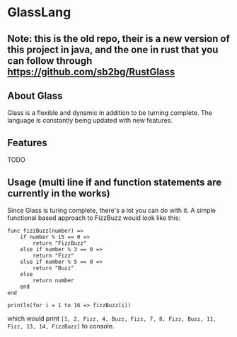 # GlassLang
## Note: this is the old repo, their is a new version of this project in java, and the one in rust that you can follow through https://github.com/sb2bg/RustGlass
## About Glass
Glass is a flexible and dynamic in addition to be turning complete. The language is constantly being
updated with new features. 

## Features
TODO

## Usage (multi line if and function statements are currently in the works)
Since Glass is turing complete, there's a lot you can do with it. A simple functional based approach
to FizzBuzz would look like this:
``` glass
func fizzBuzz(number) => 
    if number % 15 == 0 => 
        return "FizzBuzz"
    else if number % 3 == 0 =>
        return "Fizz"
    else if number % 5 == 0 =>
        return "Buzz"
    else 
        return number
    end
end

println(for i = 1 to 16 => fizzBuzz(i))
```
which would print `[1, 2, Fizz, 4, Buzz, Fizz, 7, 8, Fizz, Buzz, 11, Fizz, 13, 14, FizzBuzz]` to console.

